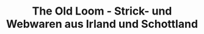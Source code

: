---
title: "The Old Loom - Strick- und Webwaren aus Irland und Schottland"
url: /rees/the-old-loom-strick-und-webwaren-aus-irland-und-schottland/
shop: Kleidung
---